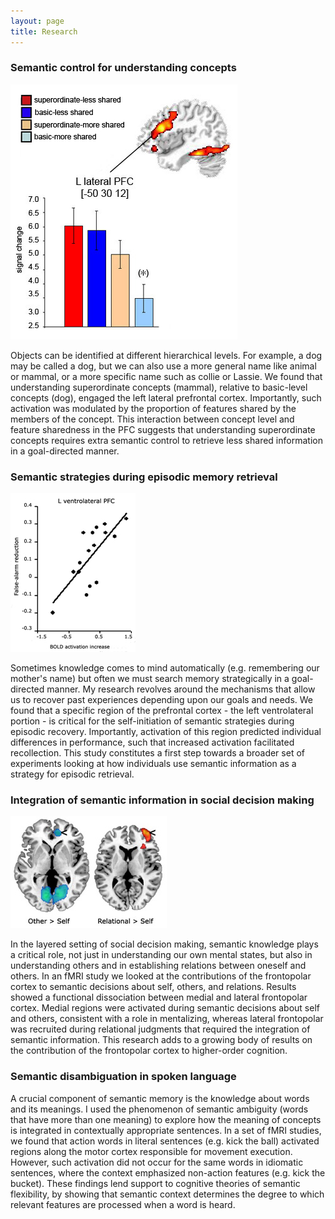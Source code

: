```yaml
---
layout: page
title: Research
---
```


### Semantic control for understanding concepts

<img src="/public/concept_feature.jpg" class="left-200">

Objects can be identified at different hierarchical levels. For example, a dog may be called a dog, but we can also use a more general name like animal or mammal, or a more specific name such as collie or Lassie. We found that understanding superordinate concepts (mammal), relative to basic-level concepts (dog), engaged the left lateral prefrontal cortex. Importantly, such activation was modulated by the proportion of features shared by the members of the concept. This interaction between concept level and feature sharedness in the PFC suggests that understanding superordinate concepts requires extra semantic control to retrieve less shared information in a goal-directed manner.

### Semantic strategies during episodic memory retrieval

<img src="/public/pic1_small.jpg" class="right-200">

Sometimes knowledge comes to mind automatically (e.g. remembering our mother's name) but often we must search memory strategically in a goal-directed manner. My research revolves around the mechanisms that allow us to recover past experiences depending upon our goals and needs. We found that a specific region of the prefrontal cortex - the left ventrolateral portion - is critical for the self-initiation of semantic strategies during episodic recovery. Importantly, activation of this region predicted individual differences in performance, such that increased activation facilitated recollection. This study constitutes a first step towards a broader set of experiments looking at how individuals use semantic information as a strategy for episodic retrieval.

### Integration of semantic information in social decision making

<img src="/public/pic2_small.jpg" class="right-250">

In the layered setting of social decision making, semantic knowledge plays a critical role, not just in understanding our own mental states, but also in understanding others and in establishing relations between oneself and others. In an fMRI study we looked at the contributions of the frontopolar cortex to semantic decisions about self, others, and relations. Results showed a functional dissociation between medial and lateral frontopolar cortex. Medial regions were activated during semantic decisions about self and others, consistent with a role in mentalizing, whereas lateral frontopolar was recruited during relational judgments that required the integration of semantic information. This research adds to a growing body of results on the contribution of the frontopolar cortex to higher-order cognition.

### Semantic disambiguation in spoken language

A crucial component of semantic memory is the knowledge about words and its meanings. I used the phenomenon of semantic ambiguity (words that have more than one meaning) to explore how the meaning of concepts is integrated in contextually appropriate sentences. In a set of fMRI studies, we found that action words in literal sentences (e.g. kick the ball) activated regions along the motor cortex responsible for movement execution. However, such activation did not occur for the same words in idiomatic sentences, where the context emphasized non-action features (e.g. kick the bucket). These findings lend support to cognitive theories of semantic flexibility, by showing that semantic context determines the degree to which relevant features are processed when a word is heard.